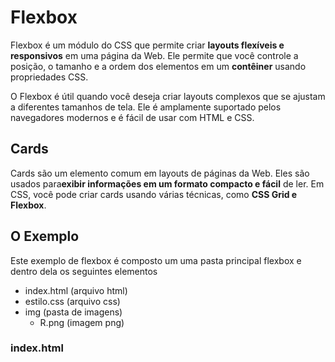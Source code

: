 # Flexbox
Flexbox é um módulo do CSS que permite criar **layouts flexíveis e responsivos** em uma página da Web. Ele permite que você controle a posição, o tamanho e a ordem dos elementos em um **contêiner** usando propriedades CSS.

O Flexbox é útil quando você deseja criar layouts complexos que se ajustam a diferentes tamanhos de tela. Ele é amplamente suportado pelos navegadores modernos e é fácil de usar com HTML e CSS.

## Cards
Cards são um elemento comum em layouts de páginas da Web. Eles são usados para**exibir informações em um formato compacto e fácil** de ler. Em CSS, você pode criar cards usando várias técnicas, como **CSS Grid e Flexbox**.

## O Exemplo
Este exemplo de flexbox é composto um uma pasta principal flexbox e dentro dela os seguintes elementos

- index.html (arquivo html)
- estilo.css (arquivo css)
- img (pasta de imagens)
   - R.png (imagem png)

### index.html


